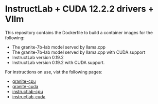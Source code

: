 # InstructLab + CUDA 12.2.2 drivers + Vllm

This repository contains the Dockerfile to build a container images for the following:

* The granite-7b-lab model served by llama.cpp 
* The granite-7b-lab model served by llama.cpp with CUDA support
* InstructLab version 0.19.2
* InstructLab version 0.19.2 with CUDA support.

For instructions on use, vist the following pages:

* [granite-cpu](/granite-cpu.md)
* [granite-cuda](/granite-cuda.md)
* [instructlab-cpu](/instructlab-cpu.md)
* [instructlab-cuda](/instructlab-cuda.md)


